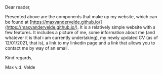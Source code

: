 Dear reader,

Presented above are the components that make up my website, which can be found at [https://maxvandervelde.github.io/](https://maxvandervelde.github.io/). It is a relatively simple website with a few features. It includes a picture of me, some information about me (and whatever it is that i am currently undertaking), my newly updated CV (as of 12/01/2021, that is), a link to my linkedin page and a link that allows you to contact me by way of an email. 

Kind regards,

Max v.d. Velde

